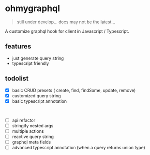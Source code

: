 # ohmygraphql

> still under develop... docs may not be the latest...

A customize graphql hook for client in Javascript / Typescript.

## features

- just generate query string
- typescript friendly

## todolist

- [x] basic CRUD presets ( create, find, findSome, update, remove)
- [x] customized query string
- [x] basic typescript annotation

<br />

- [ ] api refactor
- [ ] stringify nested args
- [ ] multiple actions
- [ ] reactive query string
- [ ] graphql meta fields
- [ ] advanced typescript annotation (when a query returns union type)
